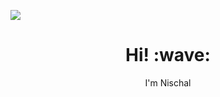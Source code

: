 ![](https://github.com/user/banner.png) 

<h1 align='center'> Hi! :wave:</h1>
<p align='center'>
I'm Nischal

<!--
**nischal2426/nischal2426** is a ✨ _special_ ✨ repository because its `README.md` (this file) appears on your GitHub profile.

Here are some ideas to get you started:

- 🔭 I’m currently working on ...
- 🌱 I’m currently learning ...
- 👯 I’m looking to collaborate on ...
- 🤔 I’m looking for help with ...
- 💬 Ask me about ...
- 📫 How to reach me: ...
- 😄 Pronouns: ...
- ⚡ Fun fact: ...
-->
